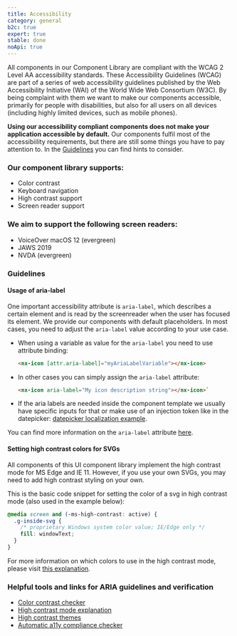 ```yaml
---
title: Accessibility
category: general
b2c: true
expert: true
stable: done
noApi: true
---
```


All components in our Component Library are compliant with the WCAG 2 Level AA accessibility standards. These Accessibility Guidelines (WCAG) are part of a series of web accessibility guidelines published by the Web Accessibility Initiative (WAI) of the World Wide Web Consortium (W3C). By being complaint with them we want to make our components accessible, primarily for people with disabilities, but also for all users on all devices (including highly limited devices, such as mobile phones).

**Using our accessibility compliant components does not make your application accessible by default.** Our components fulfil most of the accessibiility requirements, but there are still some things you have to pay attention to. In the [Guidelines](./documentation/accessibility/overview#guidelines) you can find hints to consider.

### Our component library supports:
- Color contrast
- Keyboard navigation
- High contrast support
- Screen reader support

### We aim to support the following screen readers:
- VoiceOver macOS 12 (evergreen)
- JAWS 2019
- NVDA (evergreen)

### Guidelines
#### Usage of aria-label
One important accessibility attribute is `aria-label`, which describes a certain element and is read by the screenreader when the user has focused its element.
We provide our components with default placeholders. In most cases, you need to adjust the `aria-label` value according to your use case.

- When using a variable as value for the `aria-label` you need to use attribute binding:

  ```html
  <nx-icon [attr.aria-label]="myAriaLabelVariable"></nx-icon>
  ```

- In other cases you can simply assign the `aria-label` attribute:

  ```html
  <nx-icon aria-label="My icon description string"></nx-icon>`
  ```

- If the aria labels are needed inside the component template we usually have specific inputs for that or make use of an injection token like in the datepicker:
  [datepicker localization example](./documentation/datefield/overview#localizing-labels-and-messages).

You can find more information on the `aria-label` attribute [here](https://www.w3.org/TR/wai-aria/#aria-label).

#### Setting high contrast colors for SVGs

All components of this UI component library implement the high contrast mode for MS Edge and IE 11. However, if you use your own SVGs, you may need to add high contrast styling on your own.

This is the basic code snippet for setting the color of a svg in high contrast mode (also used in the example below):

```scss
@media screen and (-ms-high-contrast: active) {
  .g-inside-svg {
    /* proprietary Windows system color value; IE/Edge only */
    fill: windowText;
  }
}
```

For more information on which colors to use in the high contrast mode, please visit [this explanation](https://docs.microsoft.com/en-us/windows/uwp/design/accessibility/high-contrast-themes#high-contrast-colors).

<!-- example(accessibility-high-contrast-svg) -->

### Helpful tools and links for ARIA guidelines and verification
- [Color contrast checker](https://webaim.org/resources/contrastchecker/)
- [High contrast mode explanation](https://github.com/MicrosoftEdge/MSEdgeExplainers/blob/master/Accessibility/HighContrast/explainer.md)
- [High contrast themes](https://docs.microsoft.com/en-us/windows/uwp/design/accessibility/high-contrast-themes)
- [Automatic a11y compliance checker](https://www.deque.com/axe)


